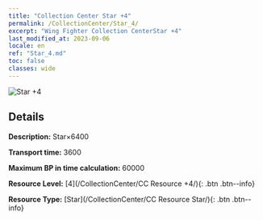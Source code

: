 ```yaml
---
title: "Collection Center Star +4"
permalink: /CollectionCenter/Star_4/
excerpt: "Wing Fighter Collection CenterStar +4"
last_modified_at: 2023-09-06
locale: en
ref: "Star_4.md"
toc: false
classes: wide
---
```



![Star +4](/images/cc/CC_Star_4.png)

## Details

  **Description:** Star×6400

  **Transport time:** 3600

  **Maximum BP in time calculation:** 60000

  **Resource Level:** [4](/CollectionCenter/CC Resource +4/){: .btn .btn--info}

  **Resource Type:** [Star](/CollectionCenter/CC Resource Star/){: .btn .btn--info}

